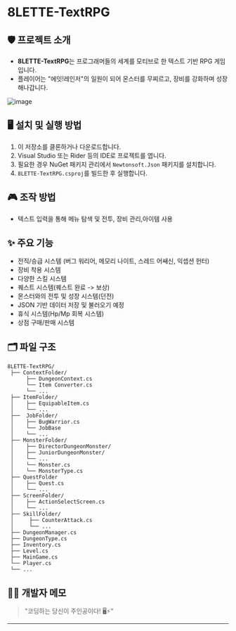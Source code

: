 # 8LETTE-TextRPG

## 🛡️ 프로젝트 소개
- **8LETTE-TextRPG**는 프로그래머들의 세계를 모티브로 한 텍스트 기반 RPG 게임입니다.
- 플레이어는 "에잇!레인저"의 일원이 되어 몬스터를 무찌르고, 장비를 강화하며 성장해나갑니다.

![image](https://github.com/user-attachments/assets/5814e742-44dc-4258-8bf3-97e7e0a5da26)

## 🖥️ 설치 및 실행 방법
1. 이 저장소를 클론하거나 다운로드합니다.
2. Visual Studio 또는 Rider 등의 IDE로 프로젝트를 엽니다.
3. 필요한 경우 NuGet 패키지 관리에서 `Newtonsoft.Json` 패키지를 설치합니다.
4. `8LETTE-TextRPG.csproj`를 빌드한 후 실행합니다.

## 🎮 조작 방법
- 텍스트 입력을 통해 메뉴 탐색 및 전투, 장비 관리,아이템 사용

## ✨ 주요 기능
- 전직/승급 시스템 (버그 워리어, 메모리 나이트, 스레드 어쌔신, 익셉션 헌터)
- 장비 착용 시스템
- 다양한 스킬 시스템
- 퀘스트 시스템(퀘스트 완료 -> 보상)
- 몬스터와의 전투 및 성장 시스템(던전)
- JSON 기반 데이터 저장 및 불러오기 예정
- 휴식 시스템(Hp/Mp 회복 시스템)
- 상점 구매/판매 시스템

## 🗂️ 파일 구조
```plaintext
8LETTE-TextRPG/
 ├── ContextFolder/
      ├── DungeonContext.cs
      └── Item Converter.cs
      └── ...
 ├── ItemFolder/
 │    ├── EquipableItem.cs
 │    └── ...
 ├──  JobFolder/
 │    ├── BugWarrior.cs
 │    └── JobBase
 │    └── ...
 ├── MonsterFolder/
 │    ├── DirectorDungeonMonster/
 │    ├── JuniorDungeonMonster/
 │    └── ...
 │    └── Monster.cs
 │    └── MonsterType.cs
 ├── QuestFolder
 │    ├── Quest.cs
 │    └── ...
 ├── ScreenFolder/
 │    ├── ActionSelectScreen.cs
 │    └── ...
 ├── SkillFolder/
 │     ├── CounterAttack.cs
 │     └── ...
 ├── DungeonManager.cs
 ├── DungeonType.cs
 ├── Inventory.cs
 ├── Level.cs
 ├── MainGame.cs
 └── Player.cs
 └── ...
```

## 🧙‍♂️ 개발자 메모
> "코딩하는 당신이 주인공이다! 🖥️⚡"

---

